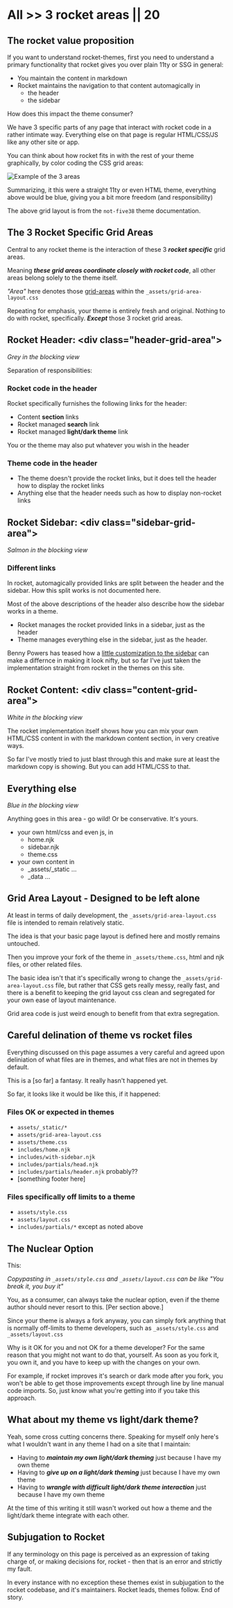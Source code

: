 # All >> 3 rocket areas || 20

## The rocket value proposition

If you want to understand rocket-themes, first you need to understand a primary functionality that rocket gives you over plain 11ty or SSG in general:

- You maintain the content in markdown
- Rocket maintains the navigation to that content automagically in
   - the header
   - the sidebar

How does this impact the theme consumer?

We have 3 specific parts of any page that interact with rocket code in a rather intimate way. Everything else on that page is regular HTML/CSS/JS like any other site or app.

You can think about how rocket fits in with the rest of your theme graphically, by color coding the CSS grid areas:

<img class="bordered" src="/_merged_assets/_static/images/not-five38-grid-area-1000.jpg" alt="Example of the 3 areas" />

Summarizing, it this were a straight 11ty or even HTML theme, everything above would be blue, giving you a bit more freedom (and responsibility)

The above grid layout is from the `not-five38` theme documentation.

## The 3 Rocket Specific Grid Areas

Central to any rocket theme is the interaction of these 3 _**rocket specific**_ grid areas.

Meaning _**these grid areas coordinate closely with rocket code**_, all other areas belong solely to the theme itself.

_"Area"_ here denotes those [grid-areas](/rocket-themes/all/grid/) within the `_assets/grid-area-layout.css`

Repeating for emphasis, your theme is entirely fresh and original. Nothing to do with rocket, specifically. _**Except**_ those 3 rocket grid areas.

## Rocket Header: \<div class="header-grid-area"\>

_Grey in the blocking view_

Separation of responsibilities:

### Rocket code in the header

Rocket specifically furnishes the following links for the header:

- Content **section** links
- Rocket managed **search** link
- Rocket managed **light/dark theme** link

You or the theme may also put whatever you wish in the header

### Theme code in the header

- The theme doesn't provide the rocket links, but it does tell the header how to display the rocket links
- Anything else that the header needs such as how to display non-rocket links

## Rocket Sidebar: \<div class="sidebar-grid-area"\>

_Salmon in the blocking view_

### Different links

In rocket, automagically provided links are split between the header and the sidebar. How this split works is not documented here.

Most of the above descriptions of the header also describe how the sidebar works in a theme.

- Rocket manages the rocket provided links in a sidebar, just as the header
- Theme manages everything else in the sidebar, just as the header.

Benny Powers has teased how a [little customization to the sidebar](https://apolloelements.dev/blog/todo-app/#the-end-result) can make a differnce in making it look nifty, but so far I've just taken the implementation straight from rocket in the themes on this site.

## Rocket Content: \<div class="content-grid-area"\>

_White in the blocking view_

The rocket implementation itself shows how you can mix your own HTML/CSS content in with the markdown content section, in very creative ways.

So far I've mostly tried to just blast through this and make sure at least the markdown copy is showing. But you can add HTML/CSS to that.

## Everything else

_Blue in the blocking view_

Anything goes in this area - go wild! Or be conservative. It's yours.

- your own html/css and even js, in
  - home.njk
  - sidebar.njk
  - theme.css
- your own content in
  - _assets/_static ...
  - _data ...

## Grid Area Layout - Designed to be left alone

At least in terms of daily development, the `_assets/grid-area-layout.css` file is intended to remain relatively static.

The idea is that your basic page layout is defined here and mostly remains untouched. 

Then you improve your fork of the theme in  `_assets/theme.css`, html and njk files, or other related files.

The basic idea isn't that it's specifically wrong to change the  `_assets/grid-area-layout.css` file, but rather that CSS gets really messy, really fast, and there is a benefit to keeping the grid layout css clean and segregated for your own ease of layout maintenance.

Grid area code is just weird enough to benefit from that extra segregation.

## Careful delination of theme vs rocket files

Everything discussed on this page assumes a very careful and agreed upon deliniation of what files are in themes, and what files are not in themes by default.

This is a [so far] a fantasy. It really hasn't happened yet.

So far, it looks like it would be like this, if it happened:

### Files OK or expected in themes

- `assets/_static/*`
- `assets/grid-area-layout.css`
- `assets/theme.css`
- `includes/home.njk`
- `includes/with-sidebar.njk`
- `includes/partials/head.njk`
- `includes/partials/header.njk` probably??
- [something footer here]

### Files specifically off limits to a theme

- `assets/style.css`
- `assets/layout.css`
- `includes/partials/*` except as noted above

## The Nuclear Option

This:

_Copypasting in `_assets/style.css` and `_assets/layout.css` can be like "You break it, you buy it"_

You, as a consumer, can always take the nuclear option, even if the theme author should never resort to this. [Per section above.]

Since your theme is always a fork anyway, you can simply fork anything that is normally off-limits to theme developers, such as `_assets/style.css` and `_assets/layout.css`

Why is it OK for you and not OK for a theme developer? For the same reason that you might not want to do that, yourself. As soon as you fork it, you own it, and you have to keep up with the changes on your own.

For example, if rocket improves it's search or dark mode after you fork, you won't be able to get those improvements except through line by line manual code imports. So, just know what you're getting into if you take this approach.

## What about my theme vs light/dark theme?

Yeah, some cross cutting concerns there. Speaking for myself only here's what I wouldn't want in any theme I had on a site that I maintain:

- Having to _**maintain my own light/dark theming**_ just because I have my own theme
- Having to _**give up on a light/dark theming**_ just because I have my own theme
- Having to  _**wrangle with difficult light/dark theme interaction**_ just because I have my own theme

At the time of this writing it still wasn't worked out how a theme and the light/dark theme integrate with each other.

## Subjugation to Rocket

If any terminology on this page is perceived as an expression of taking charge of, or making decisions for, rocket - then that is an error and strictly my fault.

In every instance with no exception these themes exist in subjugation to the rocket codebase, and it's maintainers. Rocket leads, themes follow. End of story.
